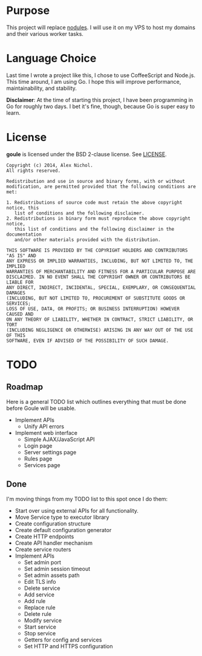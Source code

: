 # Purpose

This project will replace [nodules](https://github.com/unixpickle/nodules). I will use it on my VPS to host my domains and their various worker tasks.

# Language Choice

Last time I wrote a project like this, I chose to use CoffeeScript and Node.js. This time around, I am using Go. I hope this will improve performance, maintainability, and stability.

**Disclaimer**: At the time of starting this project, I have been programming in Go for roughly two days. I bet it's fine, though, because Go is super easy to learn.

# License

**goule** is licensed under the BSD 2-clause license. See [LICENSE](LICENSE).

```
Copyright (c) 2014, Alex Nichol.
All rights reserved.

Redistribution and use in source and binary forms, with or without
modification, are permitted provided that the following conditions are met:

1. Redistributions of source code must retain the above copyright notice, this
   list of conditions and the following disclaimer. 
2. Redistributions in binary form must reproduce the above copyright notice,
   this list of conditions and the following disclaimer in the documentation
   and/or other materials provided with the distribution.

THIS SOFTWARE IS PROVIDED BY THE COPYRIGHT HOLDERS AND CONTRIBUTORS "AS IS" AND
ANY EXPRESS OR IMPLIED WARRANTIES, INCLUDING, BUT NOT LIMITED TO, THE IMPLIED
WARRANTIES OF MERCHANTABILITY AND FITNESS FOR A PARTICULAR PURPOSE ARE
DISCLAIMED. IN NO EVENT SHALL THE COPYRIGHT OWNER OR CONTRIBUTORS BE LIABLE FOR
ANY DIRECT, INDIRECT, INCIDENTAL, SPECIAL, EXEMPLARY, OR CONSEQUENTIAL DAMAGES
(INCLUDING, BUT NOT LIMITED TO, PROCUREMENT OF SUBSTITUTE GOODS OR SERVICES;
LOSS OF USE, DATA, OR PROFITS; OR BUSINESS INTERRUPTION) HOWEVER CAUSED AND
ON ANY THEORY OF LIABILITY, WHETHER IN CONTRACT, STRICT LIABILITY, OR TORT
(INCLUDING NEGLIGENCE OR OTHERWISE) ARISING IN ANY WAY OUT OF THE USE OF THIS
SOFTWARE, EVEN IF ADVISED OF THE POSSIBILITY OF SUCH DAMAGE.
```

# TODO

## Roadmap

Here is a general TODO list which outlines everything that must be done before Goule will be usable.

 * Implement APIs
   * Unify API errors
 * Implement web interface
   * Simple AJAX/JavaScript API
   * Login page
   * Server settings page
   * Rules page
   * Services page

## Done

I'm moving things from my TODO list to this spot once I do them:

 * Start over using external APIs for all functionality.
 * Move Service type to executor library
 * Create configuration structure
 * Create default configuration generator
 * Create HTTP endpoints
 * Create API handler mechanism
 * Create service routers
 * Implement APIs
   * Set admin port
   * Set admin session timeout
   * Set admin assets path
   * Edit TLS info
   * Delete service
   * Add service
   * Add rule
   * Replace rule
   * Delete rule
   * Modify service
   * Start service
   * Stop service
   * Getters for config and services
   * Set HTTP and HTTPS configuration
